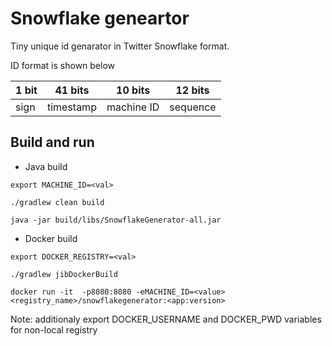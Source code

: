 # Snowflake geneartor

Tiny unique id genarator in Twitter Snowflake format.

ID format is shown below

| 1 bit  | 41 bits     | 10 bits       | 12 bits       |
|-------|-------------|---------------|---------------|
| sign  | timestamp   | machine ID    | sequence      |


## Build and run

- Java build
```
export MACHINE_ID=<val>

./gradlew clean build

java -jar build/libs/SnowflakeGenerator-all.jar
```


- Docker build
```
export DOCKER_REGISTRY=<val>

./gradlew jibDockerBuild

docker run -it  -p8080:8080 -eMACHINE_ID=<value> <registry_name>/snowflakegenerator:<app:version>
```

Note: additionaly export DOCKER_USERNAME and DOCKER_PWD variables for non-local registry


